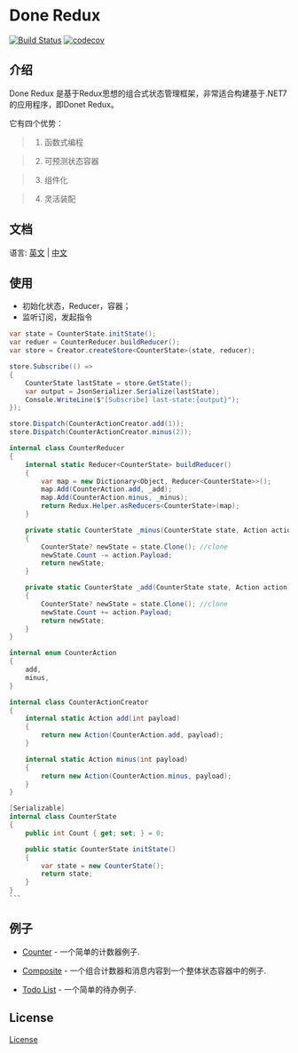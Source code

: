 <h1>Done Redux</h1>

[![Build Status](https://travis-ci.org/gavinhome/done-redux.svg?branch=master)](https://travis-ci.org/gavinhome/done-redux) [![codecov](https://codecov.io/gh/gavinhome/done-redux/branch/master/graph/badge.svg)](https://codecov.io/gh/gvinhome/done-redux)



## 介绍

Done Redux 是基于Redux思想的组合式状态管理框架，非常适合构建基于.NET7的应用程序，即Donet Redux。

它有四个优势：

> 1. 函数式编程

> 2. 可预测状态容器

> 3. 组件化

> 4. 灵活装配



## 文档

语言: [英文](README.md) | [中文](README.zh.md)



## 使用

-   初始化状态，Reducer，容器；
-   监听订阅，发起指令

````c#
var state = CounterState.initState();
var reduer = CounterReducer.buildReducer();
var store = Creator.createStore<CounterState>(state, reducer);

store.Subscribe(() =>
{
    CounterState lastState = store.GetState();
    var output = JsonSerializer.Serialize(lastState);
    Console.WriteLine($"[Subscribe] last-state:{output}");
});

store.Dispatch(CounterActionCreator.add(1));
store.Dispatch(CounterActionCreator.minus(2));

internal class CounterReducer
{
    internal static Reducer<CounterState> buildReducer()
    {
        var map = new Dictionary<Object, Reducer<CounterState>>();
        map.Add(CounterAction.add, _add);
        map.Add(CounterAction.minus, _minus);
        return Redux.Helper.asReducers<CounterState>(map);
    }

    private static CounterState _minus(CounterState state, Action action)
    {
        CounterState? newState = state.Clone(); //clone
        newState.Count -= action.Payload;
        return newState;
    }

    private static CounterState _add(CounterState state, Action action)
    {
        CounterState? newState = state.Clone(); //clone
        newState.Count += action.Payload;
        return newState;
    }
}

internal enum CounterAction
{
    add,
    minus,
}

internal class CounterActionCreator
{
    internal static Action add(int payload)
    {
        return new Action(CounterAction.add, payload);
    }

    internal static Action minus(int payload)
    {
        return new Action(CounterAction.minus, payload);
    }
}

[Serializable]
internal class CounterState
{
    public int Count { get; set; } = 0;

    public static CounterState initState()
    {
        var state = new CounterState();
        return state;
    }
}
```
````



## 例子

- [Counter](test/redux_tests/Counter) - 一个简单的计数器例子.

- [Composite](test/redux_tests/Composite) - 一个组合计数器和消息内容到一个整体状态容器中的例子.

- [Todo List](test/redux_tests/TodoList) - 一个简单的待办例子.

  

## License

[License](LICENSE)

